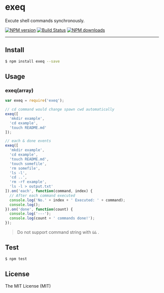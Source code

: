 # exeq

Excute shell commands synchronously.

[![NPM version](https://img.shields.io/npm/v/exeq.svg?style=flat)](https://npmjs.org/package/exeq)
[![Build Status](https://img.shields.io/travis/afc163/exeq.svg?style=flat)](https://travis-ci.org/afc163/exeq)
[![NPM downloads](http://img.shields.io/npm/dm/exeq.svg?style=flat)](https://npmjs.org/package/afc163/exeq)

---

## Install

```bash
$ npm install exeq --save
```

## Usage

### exeq(array)

```js
var exeq = require('exeq');

// cd command would change spawn cwd automatically
exeq([
  'mkdir example',
  'cd example',
  'touch README.md'
]);
```

```js
// each & done events
exeq([
  'mkdir example',
  'cd example',
  'touch README.md',
  'touch somefile',
  'rm somefile',
  'ls -l',
  'cd ..',
  'rm -rf example',
  'ls -l > output.txt'
]).on('each', function(command, index) {
  // After each command executed
  console.log('No.' + index + ' Executed: ' + command);
  console.log();
}).on('done', function(count) {
  console.log('---');
  console.log(count + ' commands done!');
});
```

> Do not support command string with `&&` .

## Test

```bash
$ npm test
```

## License

The MIT License (MIT)
